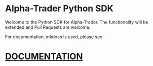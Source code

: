 # Alpha-Trader Python SDK

Welcome to the Python SDK for Alpha-Trader.
The functionality will be extended and Pull Requests are welcome.

For documentation, mkdocs is used, please see:

# [DOCUMENTATION](https://maltemelzer.github.io/alpha-trader-python/)